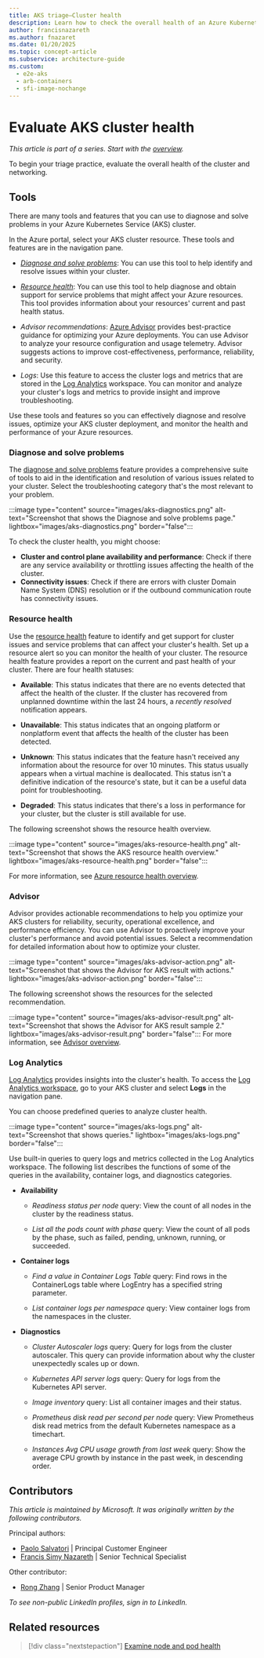 ```yaml
---
title: AKS triage—Cluster health
description: Learn how to check the overall health of an Azure Kubernetes Service (AKS) cluster, as part of a triage step for AKS clusters.
author: francisnazareth
ms.author: fnazaret
ms.date: 01/20/2025
ms.topic: concept-article
ms.subservice: architecture-guide
ms.custom:
  - e2e-aks
  - arb-containers
  - sfi-image-nochange
---
```


# Evaluate AKS cluster health

*This article is part of a series. Start with the [overview](aks-triage-practices.md).*

To begin your triage practice, evaluate the overall health of the cluster and networking.

## Tools

There are many tools and features that you can use to diagnose and solve problems in your Azure Kubernetes Service (AKS) cluster.

In the Azure portal, select your AKS cluster resource. These tools and features are in the navigation pane.

- [*Diagnose and solve problems*](/azure/aks/aks-diagnostics): You can use this tool to help identify and resolve issues within your cluster.

- [*Resource health*](/azure/service-health/resource-health-overview): You can use this tool to help diagnose and obtain support for service problems that might affect your Azure resources. This tool provides information about your resources' current and past health status.
- *Advisor recommendations*: [Azure Advisor](/azure/advisor/advisor-overview) provides best-practice guidance for optimizing your Azure deployments. You can use Advisor to analyze your resource configuration and usage telemetry. Advisor suggests actions to improve cost-effectiveness, performance, reliability, and security.
- *Logs*: Use this feature to access the cluster logs and metrics that are stored in the [Log Analytics](/azure/azure-monitor/logs/log-analytics-overview) workspace. You can monitor and analyze your cluster's logs and metrics to provide insight and improve troubleshooting.

Use these tools and features so you can effectively diagnose and resolve issues, optimize your AKS cluster deployment, and monitor the health and performance of your Azure resources.

### Diagnose and solve problems

The [diagnose and solve problems](/azure/aks/aks-diagnostics) feature provides a comprehensive suite of tools to aid in the identification and resolution of various issues related to your cluster. Select the troubleshooting category that's the most relevant to your problem.

:::image type="content" source="images/aks-diagnostics.png" alt-text="Screenshot that shows the Diagnose and solve problems page." lightbox="images/aks-diagnostics.png" border="false":::

To check the cluster health, you might choose:

- **Cluster and control plane availability and performance**: Check if there are any service availability or throttling issues affecting the health of the cluster.
- **Connectivity issues**: Check if there are errors with cluster Domain Name System (DNS) resolution or if the outbound communication route has connectivity issues.

### Resource health

Use the [resource health](/azure/service-health/resource-health-overview) feature to identify and get support for cluster issues and service problems that can affect your cluster's health. Set up a resource alert so you can monitor the health of your cluster. The resource health feature provides a report on the current and past health of your cluster. There are four health statuses:

- **Available**: This status indicates that there are no events detected that affect the health of the cluster. If the cluster has recovered from unplanned downtime within the last 24 hours, a *recently resolved* notification appears.

- **Unavailable**: This status indicates that an ongoing platform or nonplatform event that affects the health of the cluster has been detected.
- **Unknown**: This status indicates that the feature hasn't received any information about the resource for over 10 minutes. This status usually appears when a virtual machine is deallocated. This status isn't a definitive indication of the resource's state, but it can be a useful data point for troubleshooting.
- **Degraded**: This status indicates that there's a loss in performance for your cluster, but the cluster is still available for use.

The following screenshot shows the resource health overview.

:::image type="content" source="images/aks-resource-health.png" alt-text="Screenshot that shows the AKS resource health overview." lightbox="images/aks-resource-health.png" border="false":::

For more information, see [Azure resource health overview](/azure/service-health/resource-health-overview).

### Advisor

Advisor provides actionable recommendations to help you optimize your AKS clusters for reliability, security, operational excellence, and performance efficiency. You can use Advisor to proactively improve your cluster's performance and avoid potential issues. Select a recommendation for detailed information about how to optimize your cluster.

:::image type="content" source="images/aks-advisor-action.png" alt-text="Screenshot that shows the Advisor for AKS result with actions." lightbox="images/aks-advisor-action.png" border="false":::

The following screenshot shows the resources for the selected recommendation.

:::image type="content" source="images/aks-advisor-result.png" alt-text="Screenshot that shows the Advisor for AKS result sample 2." lightbox="images/aks-advisor-result.png" border="false":::
For more information, see [Advisor overview](/azure/advisor/advisor-overview).

### Log Analytics

[Log Analytics](/azure/azure-monitor/logs/log-analytics-overview) provides insights into the cluster's health. To access the [Log Analytics workspace](/azure/aks/monitor-aks#resource-logs), go to your AKS cluster and select **Logs** in the navigation pane.

You can choose predefined queries to analyze cluster health.

:::image type="content" source="images/aks-logs.png" alt-text="Screenshot that shows queries." lightbox="images/aks-logs.png" border="false":::

Use built-in queries to query logs and metrics collected in the Log Analytics workspace. The following list describes the functions of some of the queries in the availability, container logs, and diagnostics categories.

- **Availability**
  - *Readiness status per node* query: View the count of all nodes in the cluster by the readiness status.
  
  - *List all the pods count with phase* query: View the count of all pods by the phase, such as failed, pending, unknown, running, or succeeded.

- **Container logs**
  - *Find a value in Container Logs Table* query: Find rows in the ContainerLogs table where LogEntry has a specified string parameter.
  
  - *List container logs per namespace* query: View container logs from the namespaces in the cluster.
- **Diagnostics**
  - *Cluster Autoscaler logs* query: Query for logs from the cluster autoscaler. This query can provide information about why the cluster unexpectedly scales up or down.
  
  - *Kubernetes API server logs* query: Query for logs from the Kubernetes API server.
  - *Image inventory* query: List all container images and their status.
  - *Prometheus disk read per second per node* query: View Prometheus disk read metrics from the default Kubernetes namespace as a timechart.
  - *Instances Avg CPU usage growth from last week* query: Show the average CPU growth by instance in the past week, in descending order.

## Contributors

*This article is maintained by Microsoft. It was originally written by the following contributors.*

Principal authors:

- [Paolo Salvatori](https://www.linkedin.com/in/paolo-salvatori) | Principal Customer Engineer
- [Francis Simy Nazareth](https://www.linkedin.com/in/francis-simy-nazereth-971440a) | Senior Technical Specialist

Other contributor:

- [Rong Zhang](https://www.linkedin.com/in/rong-zhang-7335561a) | Senior Product Manager

*To see non-public LinkedIn profiles, sign in to LinkedIn.*

## Related resources

> [!div class="nextstepaction"]
> [Examine node and pod health](aks-triage-node-health.md)

